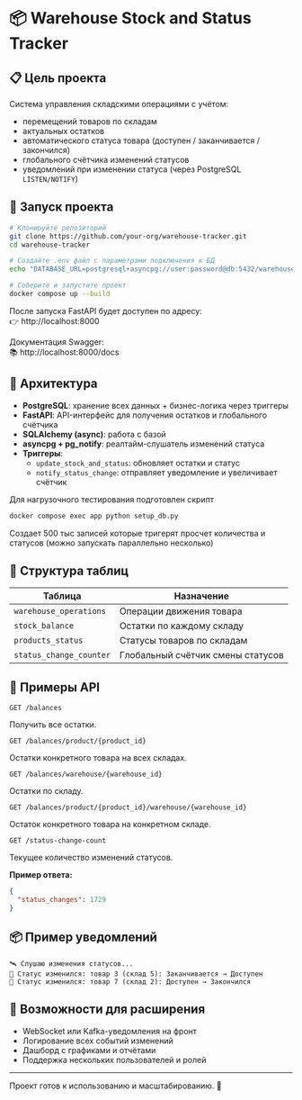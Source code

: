 # 📦 Warehouse Stock and Status Tracker

## 📋 Цель проекта

Система управления складскими операциями с учётом:
- перемещений товаров по складам
- актуальных остатков
- автоматического статуса товара (доступен / заканчивается / закончился)
- глобального счётчика изменений статусов
- уведомлений при изменении статуса (через PostgreSQL `LISTEN/NOTIFY`)

## 🚀 Запуск проекта

```bash
# Клонируйте репозиторий
git clone https://github.com/your-org/warehouse-tracker.git
cd warehouse-tracker

# Создайте .env файл с параметрами подключения к БД
echo "DATABASE_URL=postgresql+asyncpg://user:password@db:5432/warehouse_db" > .env

# Соберите и запустите проект
docker compose up --build
```

После запуска FastAPI будет доступен по адресу:  
👉 http://localhost:8000

Документация Swagger:  
📚 http://localhost:8000/docs

## 🧠 Архитектура

- **PostgreSQL**: хранение всех данных + бизнес-логика через триггеры
- **FastAPI**: API-интерфейс для получения остатков и глобального счётчика
- **SQLAlchemy (async)**: работа с базой
- **asyncpg + pg_notify**: реалтайм-слушатель изменений статуса
- **Триггеры**:
  - `update_stock_and_status`: обновляет остатки и статус
  - `notify_status_change`: отправляет уведомление и увеличивает счётчик

Для нагрузочного тестирования подготовлен скрипт
```bash
docker compose exec app python setup_db.py
```

Создает 500 тыс записей которые тригерят просчет количества и статусов (можно запускать параллельно несколько)

## 📁 Структура таблиц

| Таблица                | Назначение                             |
|------------------------|----------------------------------------|
| `warehouse_operations` | Операции движения товара               |
| `stock_balance`        | Остатки по каждому складу              |
| `products_status`      | Статусы товаров по складам             |
| `status_change_counter`| Глобальный счётчик смены статусов      |

## 📡 Примеры API

```http
GET /balances
```
Получить все остатки.

```http
GET /balances/product/{product_id}
```
Остатки конкретного товара на всех складах.

```http
GET /balances/warehouse/{warehouse_id}
```
Остатки по складу.

```http
GET /balances/product/{product_id}/warehouse/{warehouse_id}
```
Остаток конкретного товара на конкретном складе.

```http
GET /status-change-count
```
Текущее количество изменений статусов.

**Пример ответа:**
```json
{
  "status_changes": 1729
}
```

## 📦 Пример уведомлений

```
🛰️ Слушаю изменения статусов...
🔔 Статус изменился: товар 3 (склад 5): Заканчивается → Доступен
🔔 Статус изменился: товар 7 (склад 2): Доступен → Закончился
```

## 📌 Возможности для расширения

- WebSocket или Kafka-уведомления на фронт
- Логирование всех событий изменений
- Дашборд с графиками и отчётами
- Поддержка нескольких пользователей и ролей

---

Проект готов к использованию и масштабированию. 🚀
